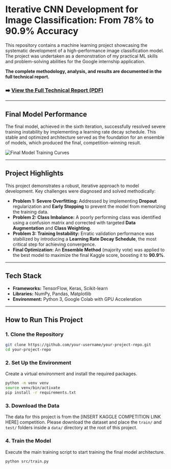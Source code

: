 # Iterative CNN Development for Image Classification: From 78% to 90.9% Accuracy

This repository contains a machine learning project showcasing the systematic development of a high-performance image classification model. The project was undertaken as a demonstration of my practical ML skills and problem-solving abilities for the Google internship application.

**The complete methodology, analysis, and results are documented in the full technical report.**

### ➡️ **[View the Full Technical Report (PDF)](report/project_report.pdf)**

---

## Final Model Performance

The final model, achieved in the sixth iteration, successfully resolved severe training instability by implementing a learning rate decay schedule. This stable and optimized architecture served as the foundation for an ensemble of models, which produced the final, competition-winning result.

![Final Model Training Curves](ML6(90.9%)/loss_plot.png)

---

## Project Highlights

This project demonstrates a robust, iterative approach to model development. Key challenges were diagnosed and solved methodically:

-   **Problem 1: Severe Overfitting:** Addressed by implementing **Dropout** regularization and **Early Stopping** to prevent the model from memorizing the training data.
-   **Problem 2: Class Imbalance:** A poorly performing class was identified using a confusion matrix and corrected with targeted **Data Augmentation** and **Class Weighting**.
-   **Problem 3: Training Instability:** Erratic validation performance was stabilized by introducing a **Learning Rate Decay Schedule**, the most critical step for achieving convergence.
-   **Final Optimization:** An **Ensemble Method** (majority vote) was applied to the best model to maximize the final Kaggle score, boosting it to **90.9%**.

---

## Tech Stack

-   **Frameworks:** TensorFlow, Keras, Scikit-learn
-   **Libraries:** NumPy, Pandas, Matplotlib
-   **Environment:** Python 3, Google Colab with GPU Acceleration

---

## How to Run This Project

### 1. Clone the Repository
```bash
git clone https://github.com/your-username/your-project-repo.git
cd your-project-repo
```

### 2. Set Up the Environment
Create a virtual environment and install the required packages.
```bash
python -m venv venv
source venv/bin/activate
pip install -r requirements.txt
```

### 3. Download the Data
The data for this project is from the [INSERT KAGGLE COMPETITION LINK HERE] competition. Please download the dataset and place the `train/` and `test/` folders inside a `data/` directory at the root of this project.

### 4. Train the Model
Execute the main training script to start training the final model architecture.
```bash
python src/train.py
```
